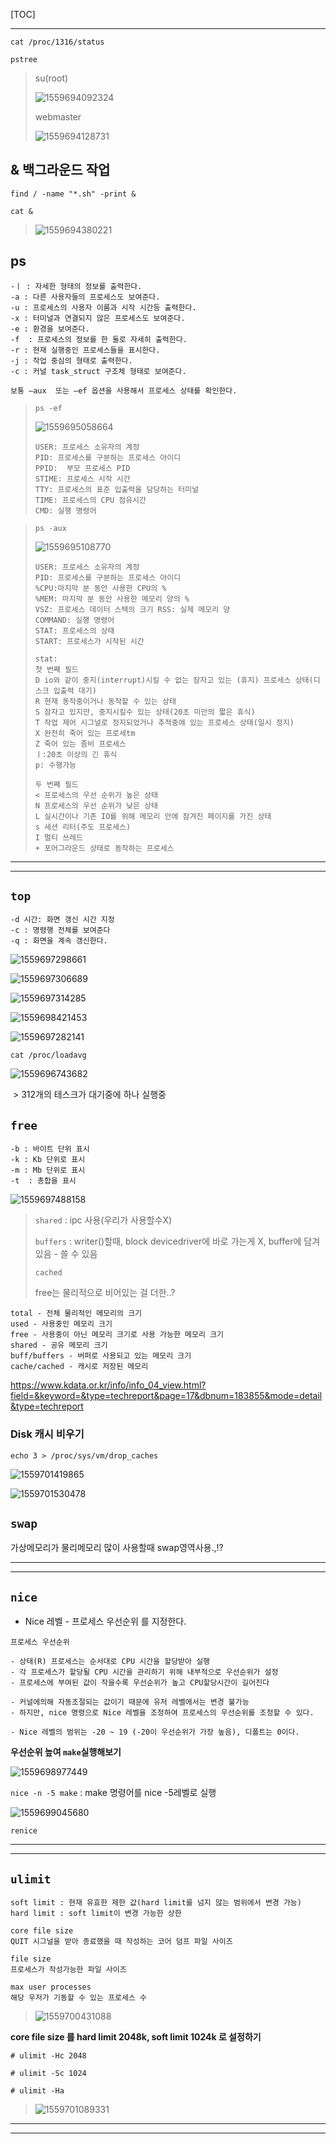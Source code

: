 [TOC]



---



`cat /proc/1316/status`



`pstree`

> su(root)
>
> ![1559694092324](assets/1559694092324.png)
>
> webmaster
>
> ![1559694128731](assets/1559694128731.png)





## & 백그라운드 작업

`find / -name "*.sh" -print &`  



`cat &`

> ![1559694380221](assets/1559694380221.png)





## ps

```
-ㅣ : 자세한 형태의 정보를 출력한다.
-a : 다른 사용자들의 프로세스도 보여준다.
-u : 프로세스의 사용자 이름과 시작 시간등 출력한다.
-x : 터미널과 연결되지 않은 프로세스도 보여준다.
-e : 환경을 보여준다. 
-f  : 프로세스의 정보를 한 둘로 자세히 출력한다.
-r : 현재 실행중인 프로세스들을 표시한다.
-j : 작업 중심의 형태로 출력한다.
-c : 커널 task_struct 구조체 형태로 보여준다.

보통 –aux  또는 –ef 옵션을 사용해서 프로세스 상태를 확인한다. 
```

> `ps -ef`
>
> ![1559695058664](assets/1559695058664.png)
>
> ```
> USER: 프로세스 소유자의 계정   
> PID: 프로세스를 구분하는 프로세스 아이디   
> PPID:  부모 프로세스 PID
> STIME: 프로세스 시작 시간   
> TTY: 프로세스의 표준 입출력을 담당하는 터미널  
> TIME: 프로세스의 CPU 점유시간
> CMD: 실행 명령어    
> ```

> `ps -aux`
>
> ![1559695108770](assets/1559695108770.png)
>
> ```
> USER: 프로세스 소유자의 계정   
> PID: 프로세스를 구분하는 프로세스 아이디  
> %CPU:마지막 분 동안 사용한 CPU의 %  
> %MEM: 마지막 분 동안 사용한 메모리 양의 %   
> VSZ: 프로세스 데이터 스택의 크기 RSS: 실제 메모리 양
> COMMAND: 실행 명령어  
> STAT: 프로세스의 상태  
> START: 프로세스가 시작된 시간    
> 
> stat:
> 첫 번째 필드
> D io와 같이 중지(interrupt)시킬 수 없는 잠자고 있는 (휴지) 프로세스 상태(디스크 입출력 대기)
> R 현재 동작중이거나 동작할 수 있는 상태
> S 잠자고 있지만, 중지시킬수 있는 상태(20초 미만의 짧은 휴식)
> T 작업 제어 시그널로 정지되었거나 추적중에 있는 프로세스 상태(일시 정지)
> X 완전히 죽어 있는 프로세tm
> Z 죽어 있는 좀비 프로세스
> ㅣ:20초 이상의 긴 휴식
> p: 수행가능
> 
> 두 번째 필드
> < 프로세스의 우선 순위가 높은 상태
> N 프로세스의 우선 순위가 낮은 상태
> L 실시간이나 기존 IO를 위해 메모리 안에 잠겨진 페이지를 가진 상태
> s 세션 리터(주도 프로세스)
> I 멀티 쓰레드
> + 포어그라운드 상태로 동작하는 프로세스
> ```

---



---

## `top`

```
-d 시간: 화면 갱신 시간 지정  
-c : 명령행 전체를 보여준다
-q : 화면을 계속 갱신한다.
```

![1559697298661](assets/1559697298661.png)

![1559697306689](assets/1559697306689.png)

![1559697314285](assets/1559697314285.png)



![1559698421453](assets/1559698421453.png)

![1559697282141](assets/1559697282141.png)



`cat /proc/loadavg`

![1559696743682](assets/1559696743682.png)

​										> 312개의 테스크가 대기중에 하나 실행중



## `free`

```
-b : 바이트 단위 표시  
-k : Kb 단위로 표시
-m : Mb 단위로 표시
-t  : 총합을 표시
```



![1559697488158](assets/1559697488158.png)

> `shared` : ipc 사용(우리가 사용할수X)
>
> `buffers` :  writer()할때, block devicedriver에 바로 가는게 X, buffer에 담겨있음 - 쓸 수 있음 
>
> `cached` 
>
> free는 물리적으로 비어있는 걸 더한..?

```
total - 전체 물리적인 메모리의 크기
used - 사용중인 메모리 크기
free - 사용중이 아닌 메모리 크기로 사용 가능한 메모리 크기
shared - 공유 메모리 크기
buff/buffers - 버퍼로 사용되고 있는 메모리 크기
cache/cached - 캐시로 저장된 메모리
```

<https://www.kdata.or.kr/info/info_04_view.html?field=&keyword=&type=techreport&page=17&dbnum=183855&mode=detail&type=techreport>



### Disk 캐시 비우기

`echo 3 > /proc/sys/vm/drop_caches `

![1559701419865](assets/1559701419865.png)

![1559701530478](assets/1559701530478.png)







## `swap`

가상메모리가 물리메모리 많이 사용할때 swap영역사용.,!?

---



---

## `nice`

- Nice 레벨 - 프로세스 우선순위 를 지정한다.

```
프로세스 우선순위

- 상태(R) 프로세스는 순서대로 CPU 시간을 할당받아 실행
- 각 프로세스가 할당될 CPU 시간을 관리하기 위해 내부적으로 우선순위가 설정
- 프로세스에 부여된 값이 작을수록 우선순위가 높고 CPU할당시간이 길어진다

- 커널에의해 자동조절되는 값이기 때문에 유저 레벨에서는 변경 불가능
- 하지만, nice 명령으로 Nice 레벨을 조정하여 프로세스의 우선순위를 조정할 수 있다.

- Nice 레벨의 범위는 -20 ~ 19 (-20이 우선순위가 가장 높음), 디폴트는 0이다.
```



**우선순위 높여 `make`실행해보기**

![1559698977449](assets/1559698977449.png)

`nice -n -5 make`  : make 명령어를 nice -5레벨로 실행

![1559699045680](assets/1559699045680.png)



`renice` 

---



---

## `ulimit`

```
soft limit : 현재 유효한 제한 값(hard limit를 넘지 않는 범위에서 변경 가능)
hard limit : soft limit이 변경 가능한 상한

core file size
QUIT 시그널을 받아 종료했을 때 작성하는 코어 덤프 파일 사이즈

file size
프로세스가 작성가능한 파일 사이즈

max user processes
해당 우저가 기동할 수 있는 프로세스 수
```

> ![1559700431088](assets/1559700431088.png)



**core file size 를 hard limit 2048k, soft limit 1024k 로 설정하기**

`# ulimit -Hc 2048`

`# ulimit -Sc 1024`

`# ulimit -Ha`

> ![1559701089331](assets/1559701089331.png)

---



---

